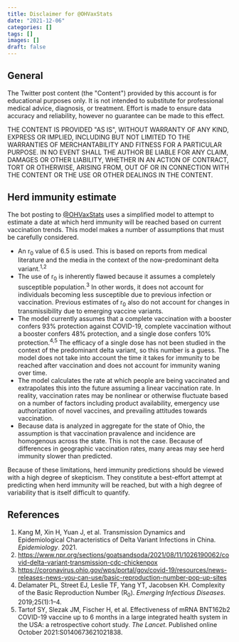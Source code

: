 ```yaml
---
title: Disclaimer for @OHVaxStats
date: "2021-12-06"
categories: []
tags: []
images: []
draft: false
---
```

## General

The Twitter post content (the "Content") provided by this account is for educational purposes only. It is not intended to substitute for professional medical advice, diagnosis, or treatment. Effort is made to ensure data accuracy and reliability, however no guarantee can be made to this effect.

THE CONTENT IS PROVIDED "AS IS", WITHOUT WARRANTY OF ANY KIND, EXPRESS OR IMPLIED, INCLUDING BUT NOT LIMITED TO THE WARRANTIES OF MERCHANTABILITY AND FITNESS FOR A PARTICULAR PURPOSE. IN NO EVENT SHALL THE AUTHOR BE LIABLE FOR ANY CLAIM, DAMAGES OR OTHER LIABILITY, WHETHER IN AN ACTION OF CONTRACT, TORT OR OTHERWISE, ARISING FROM, OUT OF OR IN CONNECTION WITH THE CONTENT OR THE USE OR OTHER DEALINGS IN THE CONTENT.

## Herd immunity estimate

The bot posting to [@OHVaxStats](https://twitter.com/OHVaxStats) uses a simplified model to attempt to estimate a date at which herd immunity will be reached based on current vaccination trends. This model makes a number of assumptions that must be carefully considered.

- An r<sub>0</sub> value of 6.5 is used. This is based on reports from medical literature and the media in the context of the now-predominant delta variant.<sup>1,2</sup>
- The use of r<sub>0</sub> is inherently flawed because it assumes a completely susceptible population.<sup>3</sup> In other words, it does not account for individuals becoming less susceptible due to previous infection or vaccination. Previous estimates of r<sub>0</sub> also do not account for changes in transmissibility due to emerging vaccine variants.
- The model currently assumes that a complete vaccination with a booster confers 93% protection against COVID-19, complete vaccination without a booster confers 48% protection, and a single dose confers 10% protection.<sup>4,5</sup> The efficacy of a single dose has not been studied in the context of the predominant delta variant, so this number is a guess. The model does not take into account the time it takes for immunity to be reached after vaccination and does not account for immunity waning over time.
- The model calculates the rate at which people are being vaccinated and extrapolates this into the future assuming a linear vaccination rate. In reality, vaccination rates may be nonlinear or otherwise fluctuate based on a number of factors including product availability, emergency use authorization of novel vaccines, and prevailing attitudes towards vaccination.
- Because data is analyzed in aggregate for the state of Ohio, the assumption is that vaccination pravalence and incidence are homogenous across the state. This is not the case. Because of differences in geographic vaccination rates, many areas may see herd immunity slower than predicted.

Because of these limitations, herd immunity predictions should be viewed with a high degree of skepticism. They constitute a best-effort attempt at predicting when herd immunity will be reached, but with a high degree of variability that is itself difficult to quantify.

## References

1. Kang M, Xin H, Yuan J, et al. Transmission Dynamics and Epidemiological Characteristics of Delta Variant Infections in China. *Epidemiology*. 2021.
2. https://www.npr.org/sections/goatsandsoda/2021/08/11/1026190062/covid-delta-variant-transmission-cdc-chickenpox
3. https://coronavirus.ohio.gov/wps/portal/gov/covid-19/resources/news-releases-news-you-can-use/basic-reproduction-number-pop-up-sites
4. Delamater PL, Street EJ, Leslie TF, Yang YT, Jacobsen KH. Complexity of the Basic Reproduction Number (R<sub>0</sub>). *Emerging Infectious Diseases*. 2019;25(1):1–4.
5. Tartof SY, Slezak JM, Fischer H, et al. Effectiveness of mRNA BNT162b2 COVID-19 vaccine up to 6 months in a large integrated health system in the USA: a retrospective cohort study. *The Lancet*. Published online October 2021:S0140673621021838.